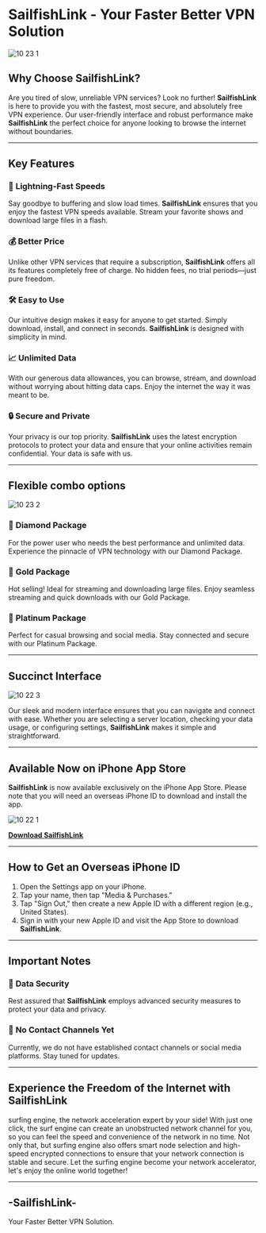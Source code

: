 # **SailfishLink** - **Your Faster Better VPN Solution**

![10 23 1](https://github.com/user-attachments/assets/a43d68cd-cd25-4f91-be41-9e131934c287)


## **Why Choose SailfishLink?**

Are you tired of slow, unreliable VPN services? Look no further! **SailfishLink** is here to provide you with the fastest, most secure, and absolutely free VPN experience. Our user-friendly interface and robust performance make **SailfishLink** the perfect choice for anyone looking to browse the internet without boundaries.

---

## **Key Features**

### 🚀 **Lightning-Fast Speeds**
Say goodbye to buffering and slow load times. **SailfishLink** ensures that you enjoy the fastest VPN speeds available. Stream your favorite shows and download large files in a flash.

### 💰 **Better Price**
Unlike other VPN services that require a subscription, **SailfishLink** offers all its features completely free of charge. No hidden fees, no trial periods—just pure freedom.

### 🛠️ **Easy to Use**
Our intuitive design makes it easy for anyone to get started. Simply download, install, and connect in seconds. **SailfishLink** is designed with simplicity in mind.

### 📈 **Unlimited Data**
With our generous data allowances, you can browse, stream, and download without worrying about hitting data caps. Enjoy the internet the way it was meant to be.

### 🔒 **Secure and Private**
Your privacy is our top priority. **SailfishLink** uses the latest encryption protocols to protect your data and ensure that your online activities remain confidential. Your data is safe with us.

---

## **Flexible combo options**

![10 23 2](https://github.com/user-attachments/assets/522c3701-7c26-40cc-8df6-633303452047)

### 💎 **Diamond Package**
For the power user who needs the best performance and unlimited data. Experience the pinnacle of VPN technology with our Diamond Package.

### 🥇 **Gold Package**
Hot selling! Ideal for streaming and downloading large files. Enjoy seamless streaming and quick downloads with our Gold Package.

### 🥈 **Platinum Package**
Perfect for casual browsing and social media. Stay connected and secure with our Platinum Package.

---

## **Succinct Interface**

![10 22 3](https://github.com/user-attachments/assets/bbeab2f6-0a27-4d50-add0-53acb06c2fba)

Our sleek and modern interface ensures that you can navigate and connect with ease. Whether you are selecting a server location, checking your data usage, or configuring settings, **SailfishLink** makes it simple and straightforward.

---

## **Available Now on iPhone App Store**

**SailfishLink** is now available exclusively on the iPhone App Store. Please note that you will need an overseas iPhone ID to download and install the app.

![10 22 1](https://github.com/user-attachments/assets/0ae66a7a-b2f8-448a-9442-6426ccd6f98b)

[**Download SailfishLink**](https://apps.apple.com/th/app/sailfishlink/id6480252850)

---

## **How to Get an Overseas iPhone ID**

1. Open the Settings app on your iPhone.
2. Tap your name, then tap "Media & Purchases."
3. Tap "Sign Out," then create a new Apple ID with a different region (e.g., United States).
4. Sign in with your new Apple ID and visit the App Store to download **SailfishLink**.

---

## **Important Notes**

### 🔐 **Data Security**
Rest assured that **SailfishLink** employs advanced security measures to protect your data and privacy.

### 📢 **No Contact Channels Yet**
Currently, we do not have established contact channels or social media platforms. Stay tuned for updates.

---

## **Experience the Freedom of the Internet with SailfishLink**

surfing engine, the network acceleration expert by your side! With just one click, the surf engine can create an unobstructed network channel for you, so you can feel the speed and convenience of the network in no time. Not only that, but surfing engine also offers smart node selection and high-speed encrypted connections to ensure that your network connection is stable and secure. Let the surfing engine become your network accelerator, let's enjoy the online world together!

---

## **-SailfishLink-** 
Your Faster Better VPN Solution.
